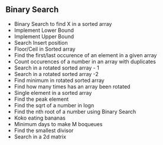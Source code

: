 ## Binary Search

- Binary Search to find X in a sorted array
- Implement Lower Bound
- Implement Upper Bound
- Search Insert position
- Floor/Ceil in Sorted array
- Find the first/last occurence of an element in a given array
- Count occurences of a number in an array with duplicates
- Search in a rotated sorted array - 1
- Search in a rotated sorted array -2
- Find minimum in rotated sorted array
- Find how many times has an array been rotated
- Single element in a sorted array
- Find the peak element
- Find the sqrt of a number in logn
- Find the nth root of a number using Binary Search
- Koko eating bananas
- Minimum days to make M boqueues
- Find the smallest divisor
- Search in a 2d matrix

